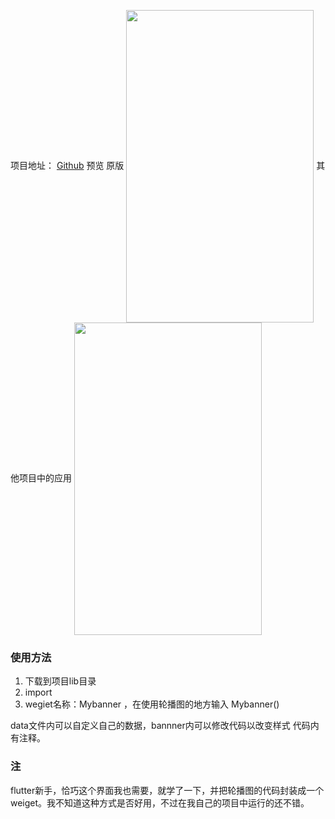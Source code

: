 项目地址： [Github](https://github.com/LIJIANcoder97/flutter_banner)
预览
原版
<img src="(https://github.com/LIJIANcoder97/flutter_banner/blob/master/example_00.png" width="300" height="500" alt="" align=center>
其他项目中的应用
<img src="(https://github.com/LIJIANcoder97/flutter_banner/blob/master/example_01.png" width="300" height="500" alt="" align=center>


### 使用方法
1. 下载到项目lib目录
2. import
3. wegiet名称：Mybanner ，在使用轮播图的地方输入 Mybanner()

data文件内可以自定义自己的数据，bannner内可以修改代码以改变样式
代码内有注释。

### 注
flutter新手，恰巧这个界面我也需要，就学了一下，并把轮播图的代码封装成一个weiget。我不知道这种方式是否好用，不过在我自己的项目中运行的还不错。
